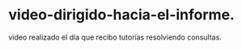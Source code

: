 # video-dirigido-hacia-el-informe.
video realizado el día que recibo tutorías resolviendo consultas.
